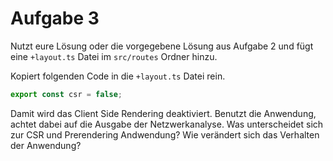 # Aufgabe 3

Nutzt eure Lösung oder die vorgegebene Lösung aus Aufgabe 2 und fügt eine `+layout.ts` Datei im `src/routes` Ordner hinzu.

Kopiert folgenden Code in die `+layout.ts` Datei rein.

```typescript
export const csr = false;
```

Damit wird das Client Side Rendering deaktiviert. Benutzt die Anwendung, achtet dabei auf die Ausgabe der Netzwerkanalyse.
Was unterscheidet sich zur CSR und Prerendering Andwendung? Wie verändert sich das Verhalten der Anwendung?